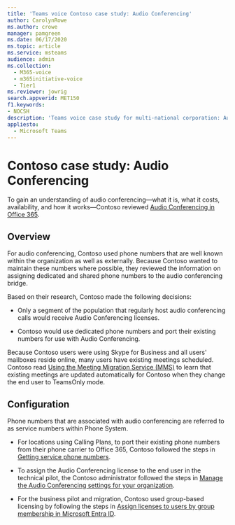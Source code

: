 ```yaml
---
title: 'Teams voice Contoso case study: Audio Conferencing'
author: CarolynRowe
ms.author: crowe
manager: pamgreen
ms.date: 06/17/2020
ms.topic: article
ms.service: msteams
audience: admin
ms.collection: 
  - M365-voice
  - m365initiative-voice
  - Tier1
ms.reviewer: jowrig
search.appverid: MET150
f1.keywords:
- NOCSH
description: 'Teams voice case study for multi-national corporation: Audio conferencing'
appliesto: 
  - Microsoft Teams
---
```


# Contoso case study: Audio Conferencing

To gain an understanding of audio conferencing&mdash;what it is, what it costs, availability, and how it works&mdash;Contoso reviewed [Audio Conferencing in Office 365](deploy-audio-conferencing-teams-landing-page.md). 

## Overview 

For audio conferencing, Contoso used phone numbers that are well known within the organization as well as externally. Because Contoso wanted to maintain these numbers where possible, they reviewed the information on assigning dedicated and shared phone numbers to the audio conferencing bridge. 

Based on their research, Contoso made the following decisions: 

- Only a segment of the population that regularly host audio conferencing calls would receive Audio Conferencing licenses. 

- Contoso would use dedicated phone numbers and port their existing numbers for use with Audio Conferencing.   

Because Contoso users were using Skype for Business and all users' mailboxes reside online, many users have existing meetings scheduled. Contoso read [Using the Meeting Migration Service (MMS)](/SkypeForBusiness/audio-conferencing-in-office-365/setting-up-the-meeting-migration-service-mms?bc=%2fmicrosoftteams%2fbreadcrumb%2ftoc.json&toc=%2fMicrosoftTeams%2ftoc.json) to learn that existing meetings are updated automatically for Contoso when they change the end user to TeamsOnly mode.  


## Configuration

Phone numbers that are associated with audio conferencing are referred to as service numbers within Phone System. 

- For locations using Calling Plans, to port their existing phone numbers from their phone carrier to Office 365, Contoso followed the steps in [Getting service phone numbers](getting-service-phone-numbers.md).

- To assign the Audio Conferencing license to the end user in the technical pilot, the Contoso administrator followed the steps in [Manage the Audio Conferencing settings for your organization](manage-the-audio-conferencing-settings-for-my-organization-in-teams.md). 

- For the business pilot and migration, Contoso used group-based licensing by following the steps in [Assign licenses to users by group membership in Microsoft Entra ID](/azure/active-directory/users-groups-roles/licensing-groups-assign).  

 
